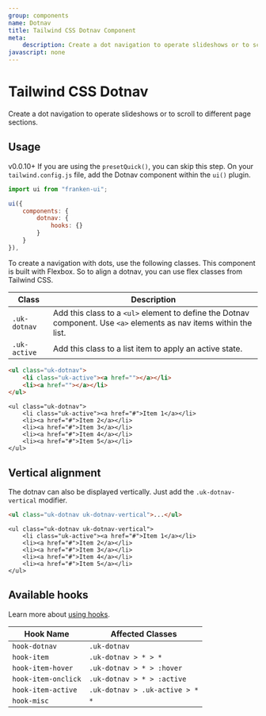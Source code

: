 ```yaml
---
group: components
name: Dotnav
title: Tailwind CSS Dotnav Component
meta:
    description: Create a dot navigation to operate slideshows or to scroll to different page sections.
javascript: none
---
```


# Tailwind CSS Dotnav

<p class="mt-2 text-xl text-muted-foreground">
    Create a dot navigation to operate slideshows or to scroll to different page sections.
</p>

## Usage

<span class="uk-badge uk-badge-danger">v0.0.10+</span> If you are using the `presetQuick()`, you can skip this step. On your `tailwind.config.js` file, add the Dotnav component within the `ui()` plugin.

```javascript
import ui from "franken-ui";

ui({
    components: {
        dotnav: {
            hooks: {}
        }
    }
}),
```

To create a navigation with dots, use the following classes. This component is built with Flexbox. So to align a dotnav, you can use flex classes from Tailwind CSS.

| Class         | Description                                                                                                         |
|---------------|---------------------------------------------------------------------------------------------------------------------|
| `.uk-dotnav`  | Add this class to a `<ul>` element to define the Dotnav component. Use `<a>` elements as nav items within the list. |
| `.uk-active ` | Add this class to a list item to apply an active state.                                                             |                                                         |

```html
<ul class="uk-dotnav">
    <li class="uk-active"><a href=""></a></li>
    <li><a href=""></a></li>
</ul>
```

```example
<ul class="uk-dotnav">
    <li class="uk-active"><a href="#">Item 1</a></li>
    <li><a href="#">Item 2</a></li>
    <li><a href="#">Item 3</a></li>
    <li><a href="#">Item 4</a></li>
    <li><a href="#">Item 5</a></li>
</ul>
```

## Vertical alignment

The dotnav can also be displayed vertically. Just add the `.uk-dotnav-vertical` modifier.

```html
<ul class="uk-dotnav uk-dotnav-vertical">...</ul>
```

```example
<ul class="uk-dotnav uk-dotnav-vertical">
    <li class="uk-active"><a href="#">Item 1</a></li>
    <li><a href="#">Item 2</a></li>
    <li><a href="#">Item 3</a></li>
    <li><a href="#">Item 4</a></li>
    <li><a href="#">Item 5</a></li>
</ul>
```

## Available hooks

Learn more about [using hooks](hooks.md).

| Hook Name           | Affected Classes              |
|---------------------|-------------------------------|
| `hook-dotnav`       | `.uk-dotnav`                  |
| `hook-item`         | `.uk-dotnav > * > *`          |
| `hook-item-hover`   | `.uk-dotnav > * > :hover`     |
| `hook-item-onclick` | `.uk-dotnav > * > :active`    |
| `hook-item-active`  | `.uk-dotnav > .uk-active > *` |
| `hook-misc`         | `*`                           |
